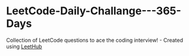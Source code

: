 # LeetCode-Daily-Challange---365-Days
Collection of LeetCode questions to ace the coding interview! - Created using [LeetHub](https://github.com/QasimWani/LeetHub)
